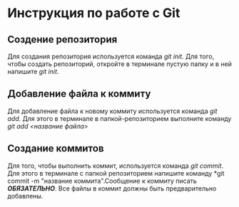 # Инструкция по работе с Git

## Создение репозитория
Для создания репозитория используется команда *git init*. Для того, чтобы создать репозиторий, откройте в терминале пустую папку и в ней напишите *git init*.

## Добавление файла к коммиту
Для добавление файла к новому коммиту используется команда *git add*. Для этого в терминале в папкой-репозиторием выполните команду *git add <название файла>*







## Создание коммитов 
Для того, чтобы выполнить коммит, используется команда *git commit*. Для этого в терминале с папкой репозиторием напишите команду *git commit -m "название коммита".Сообщение к коммиту писать ***ОБЯЗАТЕЛЬНО***. Все файлы в коммит должны быть предварительно добавлены.
